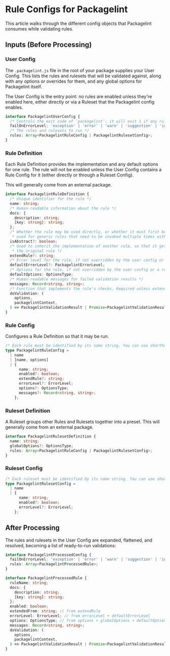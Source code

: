 # Rule Configs for Packagelint

This article walks through the different config objects that Packagelint consumes while validating rules.

## Inputs (Before Processing)

### User Config

The <code>.packagelint.js</code> file in the root of your package supplies your User Config. This lists the rules and
rulesets that will be validated against, along with any options or overrides for them, and any global options for
Packagelint itself.

The User Config is the entry point: no rules are enabled unless they're enabled here, either directly or via a Ruleset
that the Packagelint config enables.

```typescript
interface PackagelintUserConfig {
  /* Controls the exit code of `packagelint`: it will exit 1 if any rule fails at or above the specified level */
  failOnErrorLevel: 'exception' | 'error' | 'warn' | 'suggestion' | 'ignore';
  /* The rules and rulesets to run */
  rules: Array<PackagelintRuleConfig | PackagelintRulesetConfig>;
}
```

### Rule Definition

Each Rule Definition provides the implementation and any default options for one rule. The rule will not be enabled
unless the User Config contains a Rule Config for it (either directly or through a Ruleset Config).

This will generally come from an external package.

```typescript
interface PackagelintRuleDefinition {
  /* Unique identifier for the rule */
  name: string;
  /* Human-readable information about the rule */
  docs: {
    description: string;
    [key: string]: string;
  };
  /* Whether the rule may be used directly, or whether it must first be extended to define a different rule. This is
   * used for generic rules that need to be invoked multiple times with different options, like `file-exists` */
  isAbstract?: boolean;
  /* Used to inherit the implementation of another rule, so that it gets its own name and options insetad of overriding
   * the original rule */
  extendRule?: string;
  /* Error level for the rule, if not overridden by the user config or a ruleset */
  defaultErrorLevel?: PackagelintErrorLevel;
  /* Options for the rule, if not overridden by the user config or a ruleset */
  defaultOptions: OptionsType;
  /* Human-readable messages for failed validation results */
  messages: Record<string, string>;
  /* Function that implements the rule's checks. Required unless extending another rule */
  doValidation: (
    options,
    packagelintContext,
  ) => PackagelintValidationResult | Promise<PackagelintValidationResult>;
}
```

### Rule Config

Configures a Rule Definition so that it may be run.

```typescript
/* Each rule must be identified by its name string. You can use shorthand or write it out in full */
type PackagelintRuleConfig =
  | name
  | [name, options]
  | {
      name: string;
      enabled?: boolean;
      extendRule?: string;
      errorLevel?: ErrorLevel;
      options?: OptionsType;
      messages?: Record<string, string>;
    };
```

### Ruleset Definition

A Ruleset groups other Rules and Rulesets together into a preset. This will generally come from an external package.

```typescript
interface PackagelintRulesetDefinition {
  name: string;
  globalOptions?: OptionsType;
  rules: Array<PackagelintRuleConfig | PackagelintRulesetConfig>;
}
```

### Ruleset Config

```typescript
/* Each ruleset must be identified by its name string. You can use shorthand or write it out in full */
type PackagelintRulesetConfig =
  | name
  | {
      name: string;
      enabled?: boolean;
      errorLevel?: ErrorLevel;
    };
```

## After Processing

The rules and rulesets in the User Config are expanded, flattened, and resolved, becoming a list of ready-to-run
validations:

```typescript
interface PackagelintProcessedConfig {
  failOnErrorLevel: 'exception' | 'error' | 'warn' | 'suggestion' | 'ignore';
  rules: Array<PackagelintProcessedRule>;
}

interface PackagelintProcessedRule {
  ruleName: string;
  docs: {
    description: string;
    [key: string]: string;
  };
  enabled: boolean;
  extendedFrom: string; // from extendRule
  errorLevel: ErrorLevel; // from errorLevel + defaultErrorLevel
  options: OptionsType; // from options + globalOptions + defaultOptions, mediated by resetOptions
  messages: Record<string, string>;
  doValidation: (
    options,
    packagelintContext,
  ) => PackagelintValidationResult | Promise<PackagelintValidationResult>;
}
```
